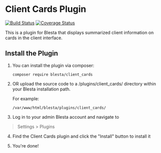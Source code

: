 # Client Cards Plugin

[![Build Status](https://travis-ci.org/blesta/plugin-client_cards.svg?branch=master)](https://travis-ci.org/blesta/plugin-client_cards) [![Coverage Status](https://coveralls.io/repos/github/blesta/plugin-client_cards/badge.svg?branch=master)](https://coveralls.io/github/blesta/plugin-client_cards?branch=master)

This is a plugin for Blesta that displays summarized client information on cards in the client interface.

## Install the Plugin

1. You can install the plugin via composer:

    ```
    composer require blesta/client_cards
    ```

2. OR upload the source code to a /plugins/client_cards/ directory within
your Blesta installation path.

    For example:

    ```
    /var/www/html/blesta/plugins/client_cards/
    ```

3. Log in to your admin Blesta account and navigate to
> Settings > Plugins

4. Find the Client Cards plugin and click the "Install" button to install it

5. You're done!